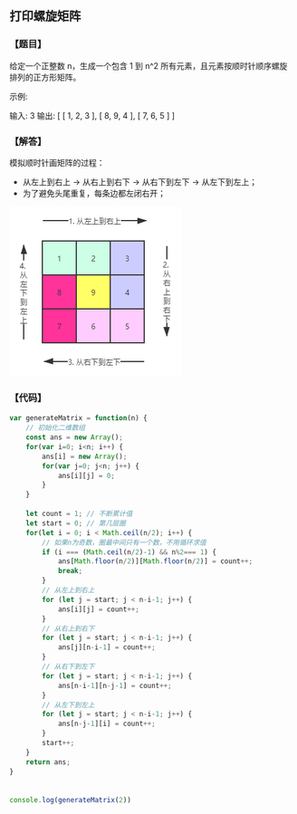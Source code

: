 ## 打印螺旋矩阵

### 【题目】
给定一个正整数 n，生成一个包含 1 到 n^2 所有元素，且元素按顺时针顺序螺旋排列的正方形矩阵。

示例:

输入: 3 
输出: [ [ 1, 2, 3 ], [ 8, 9, 4 ], [ 7, 6, 5 ] ]


### 【解答】
模拟顺时针画矩阵的过程：
- 从左上到右上 -> 从右上到右下 -> 从右下到左下 -> 从左下到左上；
- 为了避免头尾重复，每条边都左闭右开；

![1.12printCircle.png](../img/1.12printCircle.png)

### 【代码】
```javascript
var generateMatrix = function(n) {
	// 初始化二维数组
	const ans = new Array();
	for(var i=0; i<n; i++) {
		ans[i] = new Array(); 
		for(var j=0; j<n; j++) {
			ans[i][j] = 0;
		}
	}

	let count = 1; // 不断累计值
	let start = 0; // 第几层圈
	for(let i = 0; i < Math.ceil(n/2); i++) {
		// 如果n为奇数，圈最中间只有一个数，不用循环求值
		if (i === (Math.ceil(n/2)-1) && n%2=== 1) {
			ans[Math.floor(n/2)][Math.floor(n/2)] = count++;
			break;
		} 
		// 从左上到右上
		for (let j = start; j < n-i-1; j++) {
			ans[i][j] = count++;
		}
		// 从右上到右下
		for (let j = start; j < n-i-1; j++) {
			ans[j][n-i-1] = count++;
		}
		// 从右下到左下
		for (let j = start; j < n-i-1; j++) {
			ans[n-i-1][n-j-1] = count++;
		}
		// 从左下到左上
		for (let j = start; j < n-i-1; j++) {
			ans[n-j-1][i] = count++;
		}
		start++;
	}
	return ans;
}


console.log(generateMatrix(2))
```

